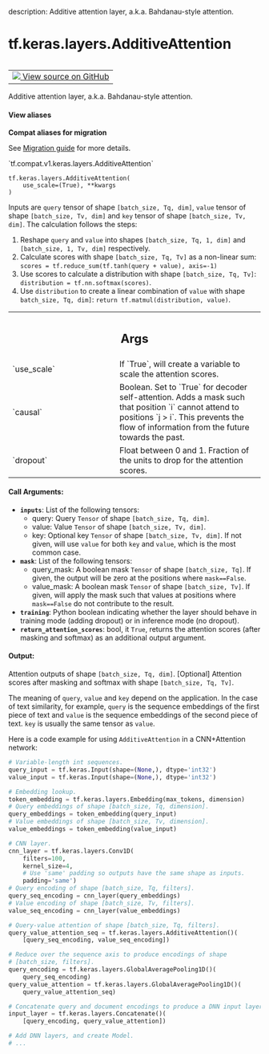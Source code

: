 description: Additive attention layer, a.k.a. Bahdanau-style attention.

<div itemscope itemtype="http://developers.google.com/ReferenceObject">
<meta itemprop="name" content="tf.keras.layers.AdditiveAttention" />
<meta itemprop="path" content="Stable" />
<meta itemprop="property" content="__init__"/>
<meta itemprop="property" content="__new__"/>
</div>

# tf.keras.layers.AdditiveAttention

<!-- Insert buttons and diff -->

<table class="tfo-notebook-buttons tfo-api nocontent" align="left">
<td>
  <a target="_blank" href="https://github.com/tensorflow/tensorflow/blob/r2.4/tensorflow/python/keras/layers/dense_attention.py#L359-L505">
    <img src="https://www.tensorflow.org/images/GitHub-Mark-32px.png" />
    View source on GitHub
  </a>
</td>
</table>



Additive attention layer, a.k.a. Bahdanau-style attention.

<section class="expandable">
  <h4 class="showalways">View aliases</h4>
  <p>
<b>Compat aliases for migration</b>
<p>See
<a href="https://www.tensorflow.org/guide/migrate">Migration guide</a> for
more details.</p>
<p>`tf.compat.v1.keras.layers.AdditiveAttention`</p>
</p>
</section>

<pre class="devsite-click-to-copy prettyprint lang-py tfo-signature-link">
<code>tf.keras.layers.AdditiveAttention(
    use_scale=(True), **kwargs
)
</code></pre>



<!-- Placeholder for "Used in" -->

Inputs are `query` tensor of shape `[batch_size, Tq, dim]`, `value` tensor of
shape `[batch_size, Tv, dim]` and `key` tensor of shape
`[batch_size, Tv, dim]`. The calculation follows the steps:

1. Reshape `query` and `value` into shapes `[batch_size, Tq, 1, dim]`
   and `[batch_size, 1, Tv, dim]` respectively.
2. Calculate scores with shape `[batch_size, Tq, Tv]` as a non-linear
   sum: `scores = tf.reduce_sum(tf.tanh(query + value), axis=-1)`
3. Use scores to calculate a distribution with shape
   `[batch_size, Tq, Tv]`: `distribution = tf.nn.softmax(scores)`.
4. Use `distribution` to create a linear combination of `value` with
   shape `batch_size, Tq, dim]`:
   `return tf.matmul(distribution, value)`.

<!-- Tabular view -->
 <table class="responsive fixed orange">
<colgroup><col width="214px"><col></colgroup>
<tr><th colspan="2"><h2 class="add-link">Args</h2></th></tr>

<tr>
<td>
`use_scale`
</td>
<td>
If `True`, will create a variable to scale the attention scores.
</td>
</tr><tr>
<td>
`causal`
</td>
<td>
Boolean. Set to `True` for decoder self-attention. Adds a mask such
that position `i` cannot attend to positions `j > i`. This prevents the
flow of information from the future towards the past.
</td>
</tr><tr>
<td>
`dropout`
</td>
<td>
Float between 0 and 1. Fraction of the units to drop for the
attention scores.
</td>
</tr>
</table>



#### Call Arguments:



* <b>`inputs`</b>: List of the following tensors:
  * query: Query `Tensor` of shape `[batch_size, Tq, dim]`.
  * value: Value `Tensor` of shape `[batch_size, Tv, dim]`.
  * key: Optional key `Tensor` of shape `[batch_size, Tv, dim]`. If not
    given, will use `value` for both `key` and `value`, which is the
    most common case.
* <b>`mask`</b>: List of the following tensors:
  * query_mask: A boolean mask `Tensor` of shape `[batch_size, Tq]`.
    If given, the output will be zero at the positions where
    `mask==False`.
  * value_mask: A boolean mask `Tensor` of shape `[batch_size, Tv]`.
    If given, will apply the mask such that values at positions where
    `mask==False` do not contribute to the result.
* <b>`training`</b>: Python boolean indicating whether the layer should behave in
  training mode (adding dropout) or in inference mode (no dropout).
* <b>`return_attention_scores`</b>: bool, it `True`, returns the attention scores
  (after masking and softmax) as an additional output argument.


#### Output:


Attention outputs of shape `[batch_size, Tq, dim]`.
[Optional] Attention scores after masking and softmax with shape
  `[batch_size, Tq, Tv]`.


The meaning of `query`, `value` and `key` depend on the application. In the
case of text similarity, for example, `query` is the sequence embeddings of
the first piece of text and `value` is the sequence embeddings of the second
piece of text. `key` is usually the same tensor as `value`.

Here is a code example for using `AdditiveAttention` in a CNN+Attention
network:

```python
# Variable-length int sequences.
query_input = tf.keras.Input(shape=(None,), dtype='int32')
value_input = tf.keras.Input(shape=(None,), dtype='int32')

# Embedding lookup.
token_embedding = tf.keras.layers.Embedding(max_tokens, dimension)
# Query embeddings of shape [batch_size, Tq, dimension].
query_embeddings = token_embedding(query_input)
# Value embeddings of shape [batch_size, Tv, dimension].
value_embeddings = token_embedding(value_input)

# CNN layer.
cnn_layer = tf.keras.layers.Conv1D(
    filters=100,
    kernel_size=4,
    # Use 'same' padding so outputs have the same shape as inputs.
    padding='same')
# Query encoding of shape [batch_size, Tq, filters].
query_seq_encoding = cnn_layer(query_embeddings)
# Value encoding of shape [batch_size, Tv, filters].
value_seq_encoding = cnn_layer(value_embeddings)

# Query-value attention of shape [batch_size, Tq, filters].
query_value_attention_seq = tf.keras.layers.AdditiveAttention()(
    [query_seq_encoding, value_seq_encoding])

# Reduce over the sequence axis to produce encodings of shape
# [batch_size, filters].
query_encoding = tf.keras.layers.GlobalAveragePooling1D()(
    query_seq_encoding)
query_value_attention = tf.keras.layers.GlobalAveragePooling1D()(
    query_value_attention_seq)

# Concatenate query and document encodings to produce a DNN input layer.
input_layer = tf.keras.layers.Concatenate()(
    [query_encoding, query_value_attention])

# Add DNN layers, and create Model.
# ...
```

